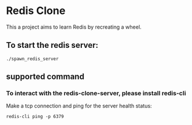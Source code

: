 # Redis Clone

This a project aims to learn Redis by recreating a wheel.

## To start the redis server:

```shell
./spawn_redis_server
```

## supported command

### To interact with the redis-clone-server, please install redis-cli

Make a tcp connection and ping for the server health status:

```shell
redis-cli ping -p 6379
```
